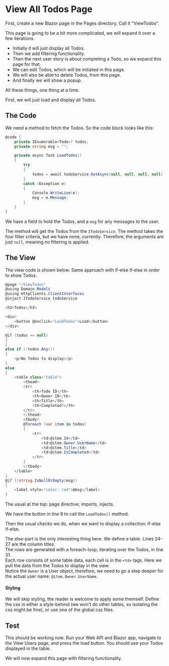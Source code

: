 # View All Todos Page

First, create a new Blazor page in the Pages directory. Call it "ViewTodos".

This page is going to be a bit more complicated, we will expand it over a few iterations.

* Initially it will just display all Todos.
* Then we add filtering functionality.
* Then the next user story is about completing a Todo, so we expand this page for that.
* We can edit Todos, which will be initiated in this page.
* We will also be able to delete Todos, from this page.
* And finally we will show a popup.

All these things, one thing at a time.


First, we will just load and display all Todos.

## The Code
We need a method to fetch the Todos. So the code block looks like this:

```csharp
@code {
    private IEnumerable<Todo>? todos;
    private string msg = "";

    private async Task LoadTodos()
    {
        try
        {
            todos = await todoService.GetAsync(null, null, null, null);
        }
        catch (Exception e)
        {
            Console.WriteLine(e);
            msg = e.Message;
        }
    }
}
```

We have a field to hold the Todos, and a `msg` for any messages to the user.

The method will get the Todos from the `ITodoService`. The method takes the four filter criteria, but we have none, currently. 
Therefore, the arguments are just `null`, meaning no filtering is applied.

## The View
The view code is shown below. Same approach with if-else if-else in order to show Todos.

```csharp
@page "/ViewTodos"
@using Domain.Models
@using HttpClients.ClientInterfaces
@inject ITodoService todoService

<h3>Todos</h3>

<div>
    <button @onclick="LoadTodos">Load</button>
</div>

@if (todos == null)
{
}
else if (!todos.Any())
{
    <p>No Todos to display</p>
}
else
{
    <table class="table">
        <thead>
        <tr>
            <th>Todo ID</th>
            <th>Owner ID</th>
            <th>Title</th>
            <th>Completed?</th>
        </tr>
        </thead>
        <tbody>
        @foreach (var item in todos)
        {
            <tr>
                <td>@item.Id</td>
                <td>@item.Owner.UserName</td>
                <td>@item.Title</td>
                <td>@item.IsCompleted</td>
            </tr>
        }
        </tbody>
    </table>
}
@if (!string.IsNullOrEmpty(msg))
{
    <label style="color: red">@msg</label>
}
```

The usual at the top: page directive, imports, injects.

We have the button in line 9 to call the `LoadTodos()` method.

Then the usual checks we do, when we want to display a collection: if-else if-else.

The else-part is the only interesting thing here. We define a table. Lines 24-27 are the column titles.\
The rows are generated with a foreach-loop, iterating over the Todos, in line 31.\
Each row consists of some table data, each cell is in the `<td>` tags. Here we pull the data from the Todos to display in the view.\
Notice the `Owner` is a User object, therefore, we need to go a step deeper for the actual user name: `@item.Owner.UserName`.

#### Styling
We will skip styling, the reader is welcome to apply some themself. Define the css in either a style-behind (we won't do other tables, so isolating the css might be fine), or use one of the global css files.

## Test

This should be working now. Run your Web API and Blazor app, navigate to the View Users page, and press the load button. You should see your Todos displayed in the table.

We will now expand this page with filtering functionality.